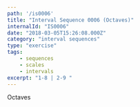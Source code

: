 ```yaml
---
path: '/is0006'
title: "Interval Sequence 0006 (Octaves)"
internalId: "IS0006"
date: "2018-03-05T15:26:08.000Z"
category: "interval sequences"
type: "exercise"
tags:
    - sequences
    - scales
    - intervals
excerpt: "1-8 | 2-9 "
---
```


Octaves
